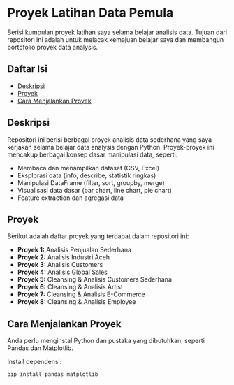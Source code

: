 # Proyek Latihan Data Pemula

Berisi kumpulan proyek latihan saya selama belajar analisis data. Tujuan dari repositori ini adalah untuk melacak kemajuan belajar saya dan membangun portofolio proyek data analysis.

## Daftar Isi

* [Deskripsi](#deskripsi)
* [Proyek](#proyek)
* [Cara Menjalankan Proyek](#cara-menjalankan-proyek)
  
## Deskripsi

Repositori ini berisi berbagai proyek analisis data sederhana yang saya kerjakan selama belajar data analysis dengan Python. Proyek-proyek ini mencakup berbagai konsep dasar manipulasi data, seperti:

* Membaca dan menampilkan dataset (CSV, Excel)
* Eksplorasi data (info, describe, statistik ringkas)
* Manipulasi DataFrame (filter, sort, groupby, merge)
* Visualisasi data dasar (bar chart, line chart, pie chart)
* Feature extraction dan agregasi data

## Proyek

Berikut adalah daftar proyek yang terdapat dalam repositori ini:

* **Proyek 1:** Analisis Penjualan Sederhana
* **Proyek 2:** Analisis Industri Aceh
* **Proyek 3:** Analisis Customers
* **Proyek 4:** Analisis Global Sales
* **Proyek 5:** Cleansing & Analisis Customers Sederhana
* **Proyek 6:** Cleansing & Analisis Artist
* **Proyek 7:** Cleansing & Analisis E-Commerce
* **Proyek 8:** Cleansing & Analisis Employee

## Cara Menjalankan Proyek

Anda perlu menginstal Python dan pustaka yang dibutuhkan, seperti Pandas dan Matplotlib.

Install dependensi:
```bash
pip install pandas matplotlib



